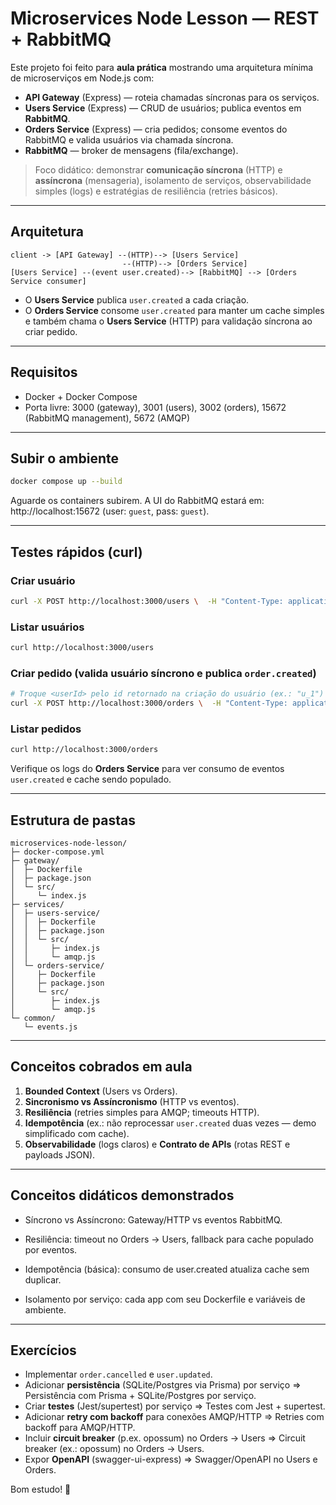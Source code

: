 # Microservices Node Lesson — REST + RabbitMQ

Este projeto foi feito para **aula prática** mostrando uma arquitetura mínima de microserviços em Node.js com:
- **API Gateway** (Express) — roteia chamadas síncronas para os serviços.
- **Users Service** (Express) — CRUD de usuários; publica eventos em **RabbitMQ**.
- **Orders Service** (Express) — cria pedidos; consome eventos do RabbitMQ e valida usuários via chamada síncrona.
- **RabbitMQ** — broker de mensagens (fila/exchange).

> Foco didático: demonstrar **comunicação síncrona** (HTTP) e **assíncrona** (mensageria), isolamento de serviços, observabilidade simples (logs) e estratégias de resiliência (retries básicos).

---

## Arquitetura

```
client -> [API Gateway] --(HTTP)--> [Users Service]
                         --(HTTP)--> [Orders Service]
[Users Service] --(event user.created)--> [RabbitMQ] --> [Orders Service consumer]
```

- O **Users Service** publica `user.created` a cada criação.
- O **Orders Service** consome `user.created` para manter um cache simples e também chama o **Users Service** (HTTP) para validação síncrona ao criar pedido.

---

## Requisitos

- Docker + Docker Compose
- Porta livre: 3000 (gateway), 3001 (users), 3002 (orders), 15672 (RabbitMQ management), 5672 (AMQP)

---

## Subir o ambiente

```bash
docker compose up --build
```
Aguarde os containers subirem. A UI do RabbitMQ estará em: http://localhost:15672 (user: `guest`, pass: `guest`).

---

## Testes rápidos (curl)

### Criar usuário
```bash
curl -X POST http://localhost:3000/users \  -H "Content-Type: application/json" \  -d '{"name":"Bruno Nascimento","email":"bruno@example.com"}'
```

### Listar usuários
```bash
curl http://localhost:3000/users
```

### Criar pedido (valida usuário síncrono e publica `order.created`)
```bash
# Troque <userId> pelo id retornado na criação do usuário (ex.: "u_1")
curl -X POST http://localhost:3000/orders \  -H "Content-Type: application/json" \  -d '{"userId":"u_1","items":[{"sku":"BOOK-123","qty":2}], "total": 120.50}'
```

### Listar pedidos
```bash
curl http://localhost:3000/orders
```

Verifique os logs do **Orders Service** para ver consumo de eventos `user.created` e cache sendo populado.

---

## Estrutura de pastas

```
microservices-node-lesson/
├─ docker-compose.yml
├─ gateway/
│  ├─ Dockerfile
│  ├─ package.json
│  └─ src/
│     └─ index.js
├─ services/
│  ├─ users-service/
│  │  ├─ Dockerfile
│  │  ├─ package.json
│  │  └─ src/
│  │     ├─ index.js
│  │     └─ amqp.js
│  └─ orders-service/
│     ├─ Dockerfile
│     ├─ package.json
│     └─ src/
│        ├─ index.js
│        └─ amqp.js
└─ common/
   └─ events.js
```

---

## Conceitos cobrados em aula

1. **Bounded Context** (Users vs Orders).
2. **Sincronismo vs Assíncronismo** (HTTP vs eventos).
3. **Resiliência** (retries simples para AMQP; timeouts HTTP).
4. **Idempotência** (ex.: não reprocessar `user.created` duas vezes — demo simplificado com cache).
5. **Observabilidade** (logs claros) e **Contrato de APIs** (rotas REST e payloads JSON).


---

## Conceitos didáticos demonstrados

- Síncrono vs Assíncrono: Gateway/HTTP vs eventos RabbitMQ.

- Resiliência: timeout no Orders → Users, fallback para cache populado por eventos.

- Idempotência (básica): consumo de user.created atualiza cache sem duplicar.

- Isolamento por serviço: cada app com seu Dockerfile e variáveis de ambiente.

---

## Exercícios

- Implementar `order.cancelled` e `user.updated`.
- Adicionar **persistência** (SQLite/Postgres via Prisma) por serviço => Persistência com Prisma + SQLite/Postgres por serviço.
- Criar **testes** (Jest/supertest) por serviço => Testes com Jest + supertest.
- Adicionar **retry com backoff** para conexões AMQP/HTTP => Retries com backoff para AMQP/HTTP.
- Incluir **circuit breaker** (p.ex. opossum) no Orders → Users => Circuit breaker (ex.: opossum) no Orders → Users.
- Expor **OpenAPI** (swagger-ui-express) => Swagger/OpenAPI no Users e Orders.



Bom estudo! 🚀

